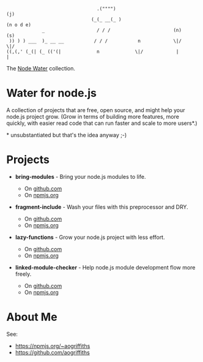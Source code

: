 ```
                                 .("""")                                      (j)
                               (_(_ __(_ )                                 (n o d e)
             _                   / / /                       (n)              (s)
 )) ) ) ___  )_ __ __           / / /           n            \|/              \|/
((,(,' (_(| (_ (('(|             n             \|/            |                |
```
The [Node Water](https://github.com/aogriffiths/node-wtr) collection.

Water for node.js
=================

A collection of projects that are free, open source, and might help your node.js project grow. 
(Grow in terms of building more features, more quickly, with easier read code that can run 
faster and scale to more users\*.)

\* unsubstantiated but that's the idea anyway ;-)

Projects 
========

* __bring-modules__ - Bring your node.js modules to life.
    * On [github.com](https://github.com/aogriffiths/node-wtr-bring-modules)
    * On [npmjs.org](https://npmjs.org/package/bring-modules)

* __fragment-include__ - Wash your files with this preprocessor and DRY.
    * On [github.com](https://github.com/aogriffiths/node-wtr-fragment-include)
    * On [npmjs.org](https://npmjs.org/package/fragment-include)

* __lazy-functions__ - Grow your node.js project with less effort.
    * On [github.com](https://github.com/aogriffiths/node-wtr-lazy-functions)
    * On [npmjs.org](https://npmjs.org/package/lazy-functions)

* __linked-module-checker__ - Help node.js module development flow more freely.
    * On [github.com](https://github.com/aogriffiths/node-wtr-linked-module-checker)
    * On [npmjs.org](https://npmjs.org/package/linked-module-checker)

About Me
========

See:
* https://npmjs.org/~aogriffiths 
* https://github.com/aogriffiths